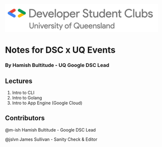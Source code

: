 ![](./DSCLogo.png)
# Notes for DSC x UQ Events
### By Hamish Bultitude - UQ Google DSC Lead

## Lectures
1. Intro to CLI
2. Intro to Golang
3. Intro to App Engine (Google Cloud)

## Contributors
@m-ish Hamish Bultitude - Google DSC Lead

@jslvn James Sullivan - Sanity Check & Editor
